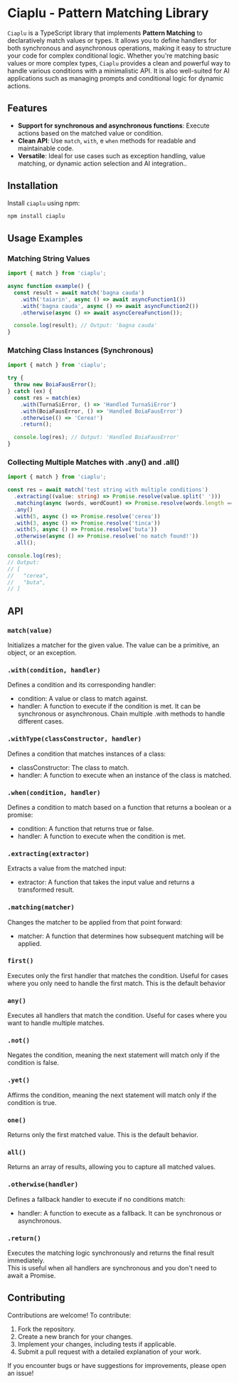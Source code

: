 # Ciaplu - Pattern Matching Library
`Ciaplu` is a TypeScript library that implements **Pattern Matching** to declaratively match values or types. It allows you to define handlers for both synchronous and asynchronous operations, making it easy to structure your code for complex conditional logic. Whether you're matching basic values or more complex types, `Ciaplu` provides a clean and powerful way to handle various conditions with a minimalistic API. It is also well-suited for AI applications such as managing prompts and conditional logic for dynamic actions.
## Features
- **Support for synchronous and asynchronous functions**: Execute actions based on the matched value or condition.
- **Clean API**: Use `match`, `with`, e `when` methods for readable and maintainable code.
- **Versatile**: Ideal for use cases such as exception handling, value matching, or dynamic action selection and AI integration..
## Installation
Install `ciaplu` using npm:

```bash
npm install ciaplu
```
## Usage Examples
### Matching String Values
```Typescript
import { match } from 'ciaplu';

async function example() {
  const result = await match('bagna cauda')
    .with('taiarin', async () => await asyncFunction1())
    .with('bagna cauda', async () => await asyncFunction2())
    .otherwise(async () => await asyncCereaFunction());

  console.log(result); // Output: 'bagna cauda'
}
```
### Matching Class Instances (Synchronous)
```Typescript
import { match } from 'ciaplu';

try {
  throw new BoiaFausError();
} catch (ex) {
  const res = match(ex)
    .with(TurnaSiError, () => 'Handled TurnaSiError')
    .with(BoiaFausError, () => 'Handled BoiaFausError')
    .otherwise(() => 'Cerea!')
    .return();

  console.log(res); // Output: 'Handled BoiaFausError'
}
```
### Collecting Multiple Matches with .any() and .all()
```Typescript
import { match } from 'ciaplu';

const res = await match('test string with multiple conditions')
  .extracting((value: string) => Promise.resolve(value.split(' ')))
  .matching(async (words, wordCount) => Promise.resolve(words.length === wordCount))
  .any()
  .with(5, async () => Promise.resolve('cerea'))
  .with(3, async () => Promise.resolve('tinca'))
  .with(5, async () => Promise.resolve('buta'))
  .otherwise(async () => Promise.resolve('no match found!'))
  .all();

console.log(res);
// Output:
// [
//   "cerea",
//   "buta",
// ]
```
## API
### `match(value)`
Initializes a matcher for the given value. The value can be a primitive, an object, or an exception.
### `.with(condition, handler)`
Defines a condition and its corresponding handler:
- condition: A value or class to match against.
- handler: A function to execute if the condition is met. It can be synchronous or asynchronous.
Chain multiple .with methods to handle different cases.
### `.withType(classConstructor, handler)`
Defines a condition that matches instances of a class:
- classConstructor: The class to match.
- handler: A function to execute when an instance of the class is matched.
### `.when(condition, handler)`
Defines a condition to match based on a function that returns a boolean or a promise:
- condition: A function that returns true or false.
- handler: A function to execute when the condition is met.
### `.extracting(extractor)`
Extracts a value from the matched input:
- extractor: A function that takes the input value and returns a transformed result.
### `.matching(matcher)`
Changes the matcher to be applied from that point forward:
- matcher: A function that determines how subsequent matching will be applied.
### `first()`
Executes only the first handler that matches the condition. Useful for cases where you only need to handle the first match. This is the default behavior
### `any()`
Executes all handlers that match the condition. Useful for cases where you want to handle multiple matches.
### `.not()`
Negates the condition, meaning the next statement will match only if the condition is false.
### `.yet()`
Affirms the condition, meaning the next statement will match only if the condition is true.
### `one()`
Returns only the first matched value. This is the default behavior.
### `all()`
Returns an array of results, allowing you to capture all matched values.
### `.otherwise(handler)`
Defines a fallback handler to execute if no conditions match:
- handler: A function to execute as a fallback. It can be synchronous or asynchronous.
### `.return()`
Executes the matching logic synchronously and returns the final result immediately.  
This is useful when all handlers are synchronous and you don't need to await a Promise.
## Contributing
Contributions are welcome! To contribute:
1. Fork the repository.
1. Create a new branch for your changes.
1. Implement your changes, including tests if applicable.
1. Submit a pull request with a detailed explanation of your work.

If you encounter bugs or have suggestions for improvements, please open an issue!
